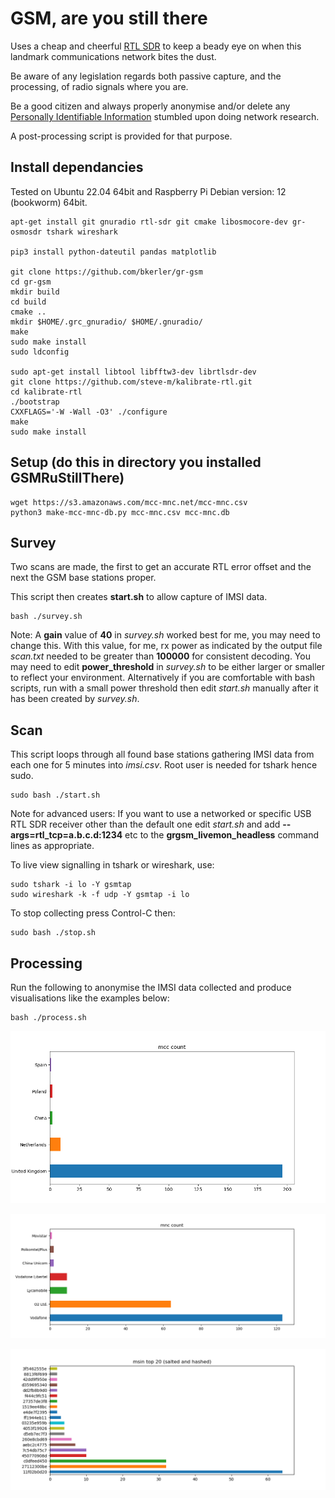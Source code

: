 # GSM, are you still there

Uses a  cheap and cheerful [RTL SDR](https://www.rtl-sdr.com/about-rtl-sdr/) to keep a beady eye on when this landmark communications network bites the dust.

Be aware of any legislation regards both passive capture, and the processing, of radio signals where you are.

Be a good citizen and always properly anonymise and/or delete any [Personally Identifiable Information](https://en.wikipedia.org/wiki/Personal_data) stumbled upon doing network research.

A post-processing script is provided for that purpose.

## Install dependancies

Tested on Ubuntu 22.04 64bit and Raspberry Pi Debian version: 12 (bookworm) 64bit.

``` console
apt-get install git gnuradio rtl-sdr git cmake libosmocore-dev gr-osmosdr tshark wireshark

pip3 install python-dateutil pandas matplotlib

git clone https://github.com/bkerler/gr-gsm
cd gr-gsm
mkdir build
cd build
cmake ..
mkdir $HOME/.grc_gnuradio/ $HOME/.gnuradio/
make
sudo make install
sudo ldconfig

sudo apt-get install libtool libfftw3-dev librtlsdr-dev
git clone https://github.com/steve-m/kalibrate-rtl.git
cd kalibrate-rtl
./bootstrap
CXXFLAGS='-W -Wall -O3' ./configure
make
sudo make install

```

## Setup (do this in directory you installed GSMRuStillThere)

```console
wget https://s3.amazonaws.com/mcc-mnc.net/mcc-mnc.csv
python3 make-mcc-mnc-db.py mcc-mnc.csv mcc-mnc.db
```

## Survey

Two scans are made, the first to get an accurate RTL error offset and the next the GSM base stations proper. 

This script then creates **start.sh** to allow capture of IMSI data.

```console
bash ./survey.sh
```
Note: A **gain** value of **40** in *survey.sh* worked best for me, you may need to change this. With this value, for me, rx power as indicated by the output file *scan.txt* needed to be greater than **100000** for consistent decoding. You may need to edit **power_threshold** in *survey.sh* to be either larger or smaller to reflect your environment. Alternatively if you are comfortable with bash scripts, run with a small power threshold then edit *start.sh* manually after it has been created by *survey.sh*.

## Scan

This script loops through all found base stations gathering IMSI data from each one for 5 minutes into *imsi.csv*. Root user is needed for tshark hence sudo. 

```console
sudo bash ./start.sh
```

Note for advanced users: If you want to use a networked or specific USB RTL SDR receiver other than the default one edit *start.sh* and add **--args=rtl_tcp=a.b.c.d:1234** etc to the **grgsm_livemon_headless** command lines as appropriate.

To live view signalling in tshark or wireshark, use:

``` console
sudo tshark -i lo -Y gsmtap
sudo wireshark -k -f udp -Y gsmtap -i lo
```

To stop collecting press Control-C then:

```console
sudo bash ./stop.sh
```

## Processing

Run the following to anonymise the IMSI data collected and produce visualisations like the examples below:

```console
bash ./process.sh
```

![!](./mcccount.png "")

![!](./mnccount.png "")

![!](./msintop20.png "")
